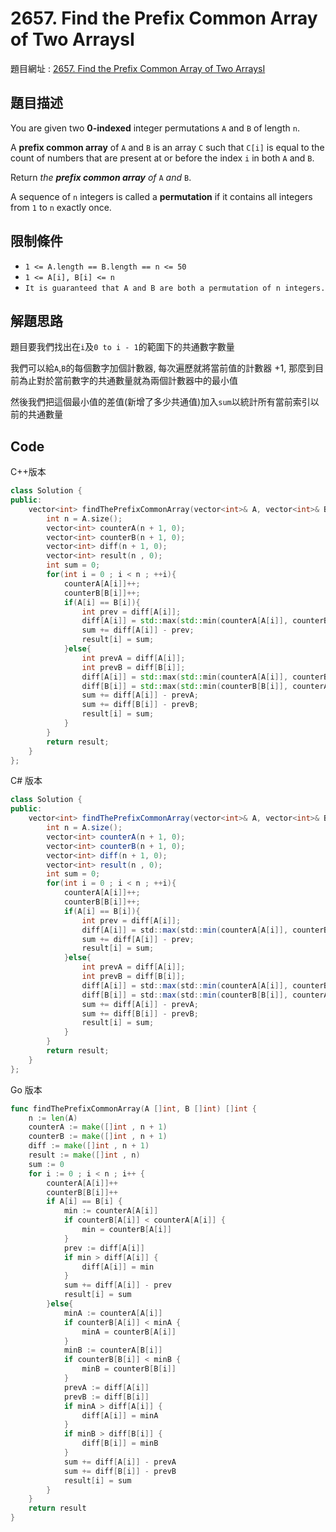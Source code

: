 # 2657. Find the Prefix Common Array of Two ArraysI

題目網址 : [2657. Find the Prefix Common Array of Two ArraysI](https://leetcode.com/problems/find-the-prefix-common-array-of-two-arrays/description)

## 題目描述

You are given two **0-indexed** integer permutations `A` and `B` of length `n`.

A **prefix common array** of `A` and `B` is an array `C` such that `C[i]` is equal to the count of numbers that are present at or before the index `i` in both `A` and `B`.

Return _the **prefix common array** of_ `A` _and_ `B`.

A sequence of `n` integers is called a **permutation** if it contains all integers from `1` to `n` exactly once.

## 限制條件

- `1 <= A.length == B.length == n <= 50`
- `1 <= A[i], B[i] <= n`
- `It is guaranteed that A and B are both a permutation of n integers.`

## 解題思路

題目要我們找出在`i`及`0 to i - 1`的範圍下的共通數字數量

我們可以給`A`,`B`的每個數字加個計數器, 每次遍歷就將當前值的計數器 +1, 那麼到目前為止對於當前數字的共通數量就為兩個計數器中的最小值

然後我們把這個最小值的差值(新增了多少共通值)加入`sum`以統計所有當前索引以前的共通數量

## Code

C++版本

```C++
class Solution {
public:
    vector<int> findThePrefixCommonArray(vector<int>& A, vector<int>& B) {
        int n = A.size();
        vector<int> counterA(n + 1, 0);
        vector<int> counterB(n + 1, 0);
        vector<int> diff(n + 1, 0);
        vector<int> result(n , 0);
        int sum = 0;
        for(int i = 0 ; i < n ; ++i){
            counterA[A[i]]++;
            counterB[B[i]]++;
            if(A[i] == B[i]){
                int prev = diff[A[i]];
                diff[A[i]] = std::max(std::min(counterA[A[i]], counterB[A[i]]) , diff[A[i]]);    
                sum += diff[A[i]] - prev;
                result[i] = sum;
            }else{
                int prevA = diff[A[i]];
                int prevB = diff[B[i]];
                diff[A[i]] = std::max(std::min(counterA[A[i]], counterB[A[i]]) , diff[A[i]]);
                diff[B[i]] = std::max(std::min(counterB[B[i]], counterA[B[i]]) , diff[B[i]]);
                sum += diff[A[i]] - prevA;
                sum += diff[B[i]] - prevB;
                result[i] = sum;
            }
        }
        return result;
    }
};
```

C# 版本

```C#
class Solution {
public:
    vector<int> findThePrefixCommonArray(vector<int>& A, vector<int>& B) {
        int n = A.size();
        vector<int> counterA(n + 1, 0);
        vector<int> counterB(n + 1, 0);
        vector<int> diff(n + 1, 0);
        vector<int> result(n , 0);
        int sum = 0;
        for(int i = 0 ; i < n ; ++i){
            counterA[A[i]]++;
            counterB[B[i]]++;
            if(A[i] == B[i]){
                int prev = diff[A[i]];
                diff[A[i]] = std::max(std::min(counterA[A[i]], counterB[A[i]]) , diff[A[i]]);    
                sum += diff[A[i]] - prev;
                result[i] = sum;
            }else{
                int prevA = diff[A[i]];
                int prevB = diff[B[i]];
                diff[A[i]] = std::max(std::min(counterA[A[i]], counterB[A[i]]) , diff[A[i]]);
                diff[B[i]] = std::max(std::min(counterB[B[i]], counterA[B[i]]) , diff[B[i]]);
                sum += diff[A[i]] - prevA;
                sum += diff[B[i]] - prevB;
                result[i] = sum;
            }
        }
        return result;
    }
};
```

Go 版本

```go
func findThePrefixCommonArray(A []int, B []int) []int {
    n := len(A)
    counterA := make([]int , n + 1)
    counterB := make([]int , n + 1)
    diff := make([]int , n + 1)
    result := make([]int , n)
    sum := 0
    for i := 0 ; i < n ; i++ {
        counterA[A[i]]++
        counterB[B[i]]++
        if A[i] == B[i] {
            min := counterA[A[i]]
            if counterB[A[i]] < counterA[A[i]] {
                min = counterB[A[i]]
            }
            prev := diff[A[i]]
            if min > diff[A[i]] {
                diff[A[i]] = min
            }
            sum += diff[A[i]] - prev
            result[i] = sum
        }else{
            minA := counterA[A[i]]
            if counterB[A[i]] < minA {
                minA = counterB[A[i]]
            }
            minB := counterA[B[i]]
            if counterB[B[i]] < minB {
                minB = counterB[B[i]]
            }
            prevA := diff[A[i]]
            prevB := diff[B[i]]
            if minA > diff[A[i]] {
                diff[A[i]] = minA
            }
            if minB > diff[B[i]] {
                diff[B[i]] = minB
            }
            sum += diff[A[i]] - prevA
            sum += diff[B[i]] - prevB
            result[i] = sum
        }
    }
    return result
}
```

